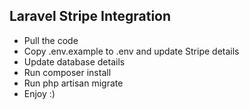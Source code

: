 ## Laravel Stripe Integration
- Pull the code
- Copy .env.example to .env and update Stripe details
- Update database details
- Run composer install
- Run php artisan migrate
- Enjoy :)